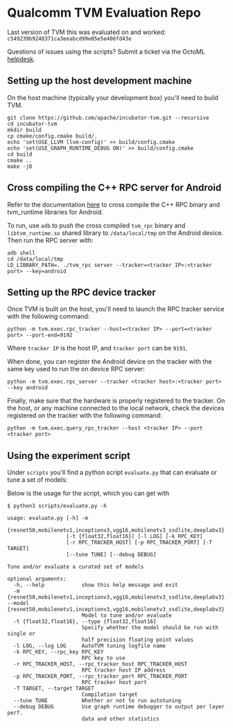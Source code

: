 # Qualcomm TVM Evaluation Repo

Last version of TVM this was evaluated on and worked: `c549239b9248371ca3eeabcd99e05e5e406fd43e`

Questions of issues using the scripts? Submit a ticket via the OctoML [helpdesk](https://octoml.atlassian.net/servicedesk/customer/portal/6).


## Setting up the host development machine

On the host machine (typically your development box) you'll need to build TVM. 

```
git clone https://github.com/apache/incubator-tvm.git --recursive
cd incubator-tvm
mkdir build
cp cmake/config.cmake build/.
echo 'set(USE_LLVM llvm-config)' >> build/config.cmake
echo 'set(USE_GRAPH_RUNTIME_DEBUG ON)' >> build/config.cmake
cd build
cmake ..
make -j8
```

## Cross compiling the C++ RPC server for Android

Refer to the documentation [here](https://github.com/apache/incubator-tvm/tree/master/apps/cpp_rpc) to cross compile the C++ RPC binary and tvm_runtime libraries for Android.

To run, use `adb` to push the cross compiled `tvm_rpc` binary and `libtvm_runtime.so` shared library to `/data/local/tmp` on the Android device. Then run the RPC server with:
```
adb shell
cd /data/local/tmp
LD_LIBRARY_PATH=. ./tvm_rpc server --tracker=<tracker IP>:<tracker port> --key=android
```

## Setting up the RPC device tracker

Once TVM is built on the host, you'll need to launch the RPC tracker service with the following command:
```
python -m tvm.exec.rpc_tracker --host=<tracker IP> --port=<tracker port> --port-end=9192
```
Where `tracker IP` is the host IP, and `tracker port` can be `9191`.

When done, you can register the Android device on the tracker with the same key used to run the on device RPC server:

```
python -m tvm.exec.rpc_server --tracker <tracker host>:<tracker port> --key android
```

Finally, make sure that the hardware is properly registered to the tracker. On the host, or any machine connected to the local network, check the devices registered on the tracker with the following command:

```
python -m tvm.exec.query_rpc_tracker --host <tracker IP> --port <tracker port>
```

## Using the experiment script

Under `scripts` you'll find a python script `evaluate.py` that can evaluate or tune a set of models:

Below is the usage for the script, which you can get with 

```
$ python3 scripts/evaluate.py -h

usage: evaluate.py [-h] -m
                   {resnet50,mobilenetv1,inceptionv3,vgg16,mobilenetv3_ssdlite,deeplabv3}
                   [-t {float32,float16}] [-l LOG] [-k RPC_KEY]
                   [-r RPC_TRACKER_HOST] [-p RPC_TRACKER_PORT] [-T TARGET]
                   [--tune TUNE] [--debug DEBUG]

Tune and/or evaluate a curated set of models

optional arguments:
  -h, --help            show this help message and exit
  -m {resnet50,mobilenetv1,inceptionv3,vgg16,mobilenetv3_ssdlite,deeplabv3}, --model {resnet50,mobilenetv1,inceptionv3,vgg16,mobilenetv3_ssdlite,deeplabv3}
                        Model to tune and/or evaluate
  -t {float32,float16}, --type {float32,float16}
                        Specify whether the model should be run with single or
                        half precision floating point values
  -l LOG, --log LOG     AutoTVM tuning logfile name
  -k RPC_KEY, --rpc_key RPC_KEY
                        RPC key to use
  -r RPC_TRACKER_HOST, --rpc_tracker_host RPC_TRACKER_HOST
                        RPC tracker host IP address
  -p RPC_TRACKER_PORT, --rpc_tracker_port RPC_TRACKER_PORT
                        RPC tracker host port
  -T TARGET, --target TARGET
                        Compilation target
  --tune TUNE           Whether or not to run autotuning
  --debug DEBUG         Use graph runtime debugger to output per layer perf.
                        data and other statistics
```
